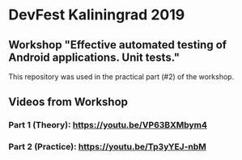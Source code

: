 # DevFest Kaliningrad 2019

## Workshop "Effective automated testing of Android applications. Unit tests."
This repository was used in the practical part (#2) of the workshop.


## Videos from Workshop

### Part 1 (Theory): https://youtu.be/VP63BXMbym4

### Part 2 (Practice): https://youtu.be/Tp3yYEJ-nbM
